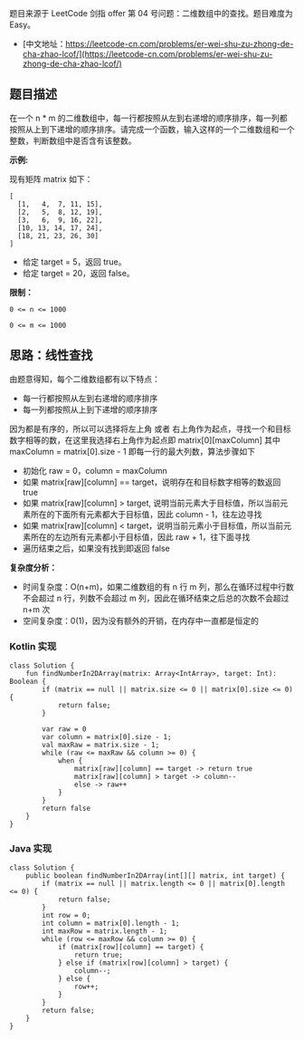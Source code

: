 题目来源于 LeetCode 剑指 offer 第 04 号问题：二维数组中的查找。题目难度为 Easy。

* [中文地址：https://leetcode-cn.com/problems/er-wei-shu-zu-zhong-de-cha-zhao-lcof/](https://leetcode-cn.com/problems/er-wei-shu-zu-zhong-de-cha-zhao-lcof/)

## 题目描述

在一个 n * m 的二维数组中，每一行都按照从左到右递增的顺序排序，每一列都按照从上到下递增的顺序排序。请完成一个函数，输入这样的一个二维数组和一个整数，判断数组中是否含有该整数。

**示例:**

现有矩阵 matrix 如下：

```
[
  [1,   4,  7, 11, 15],
  [2,   5,  8, 12, 19],
  [3,   6,  9, 16, 22],
  [10, 13, 14, 17, 24],
  [18, 21, 23, 26, 30]
]
```

* 给定 target = 5，返回 true。
* 给定 target = 20，返回 false。

**限制：**

```
0 <= n <= 1000

0 <= m <= 1000
```

## 思路：线性查找

由题意得知，每个二维数组都有以下特点：

* 每一行都按照从左到右递增的顺序排序
* 每一列都按照从上到下递增的顺序排序

因为都是有序的，所以可以选择将左上角 或者 右上角作为起点，寻找一个和目标数字相等的数，在这里我选择右上角作为起点即 matrix[0][maxColumn] 其中 maxColumn = matrix[0].size - 1 即每一行的最大列数，算法步骤如下

* 初始化 raw = 0，column = maxColumn
* 如果 matrix[raw][column] == target，说明存在和目标数字相等的数返回 true
* 如果 matrix[raw][column] > target, 说明当前元素大于目标值，所以当前元素所在的下面所有元素都大于目标值，因此 column - 1，往左边寻找
* 如果 matrix[raw][column] < target，说明当前元素小于目标值，所以当前元素所在的左边所有元素都小于目标值，因此 raw + 1，往下面寻找
* 遍历结束之后，如果没有找到即返回 false

**复杂度分析：**

* 时间复杂度：O(n+m)，如果二维数组的有 n 行 m 列，那么在循环过程中行数不会超过 n 行，列数不会超过 m 列，因此在循环结束之后总的次数不会超过 n+m 次
* 空间复杂度：0(1)，因为没有额外的开销，在内存中一直都是恒定的

### Kotlin 实现

```
class Solution {
    fun findNumberIn2DArray(matrix: Array<IntArray>, target: Int): Boolean {
        if (matrix == null || matrix.size <= 0 || matrix[0].size <= 0) {
            return false;
        }

        var raw = 0
        var column = matrix[0].size - 1;
        val maxRaw = matrix.size - 1;
        while (raw <= maxRaw && column >= 0) {
            when {
                matrix[raw][column] == target -> return true
                matrix[raw][column] > target -> column--
                else -> raw++
            }
        }
        return false
    }
}
```

### Java 实现

```
class Solution {
    public boolean findNumberIn2DArray(int[][] matrix, int target) {
        if (matrix == null || matrix.length <= 0 || matrix[0].length <= 0) {
            return false;
        }
        int row = 0;
        int column = matrix[0].length - 1;
        int maxRow = matrix.length - 1;
        while (row <= maxRow && column >= 0) {
            if (matrix[row][column] == target) {
                return true;
            } else if (matrix[row][column] > target) {
                column--;
            } else {
                row++;
            }
        }
        return false;
    }
}
```


